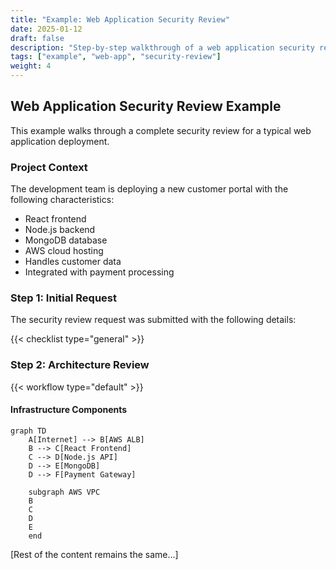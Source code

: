 ```yaml
---
title: "Example: Web Application Security Review"
date: 2025-01-12
draft: false
description: "Step-by-step walkthrough of a web application security review"
tags: ["example", "web-app", "security-review"]
weight: 4
---
```


## Web Application Security Review Example

This example walks through a complete security review for a typical web application deployment.

### Project Context

The development team is deploying a new customer portal with the following characteristics:

- React frontend
- Node.js backend
- MongoDB database
- AWS cloud hosting
- Handles customer data
- Integrated with payment processing

### Step 1: Initial Request

The security review request was submitted with the following details:

{{< checklist type="general" >}}

### Step 2: Architecture Review

<!-- Using shortcode instead of direct image reference -->
{{< workflow type="default" >}}

#### Infrastructure Components

```mermaid
graph TD
    A[Internet] --> B[AWS ALB]
    B --> C[React Frontend]
    C --> D[Node.js API]
    D --> E[MongoDB]
    D --> F[Payment Gateway]
    
    subgraph AWS VPC
    B
    C
    D
    E
    end
```

[Rest of the content remains the same...]